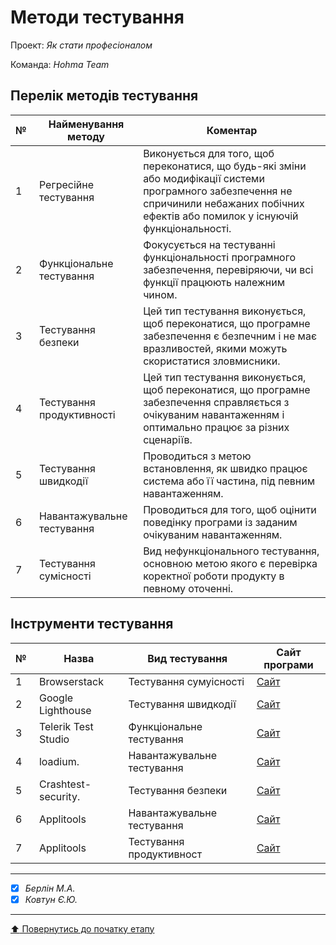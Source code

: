 # Методи тестування

Проект: *Як стати професіоналом*

Команда: *Hohma Team*

## Перелік методів тестування 

|№ |Найменування методу|Коментар|
|--|---|---|
|1| Регресійне тестування | Виконується для того, щоб переконатися, що будь-які зміни або модифікації системи програмного забезпечення не спричинили небажаних побічних ефектів або помилок у існуючій функціональності. |
|2| Функціональне тестування | Фокусується на тестуванні функціональності програмного забезпечення, перевіряючи, чи всі функції працюють належним чином. |
|3| Тестування безпеки | Цей тип тестування виконується, щоб переконатися, що програмне забезпечення є безпечним і не має вразливостей, якими можуть скористатися зловмисники. |
|4| Тестування продуктивності | Цей тип тестування виконується, щоб переконатися, що програмне забезпечення справляється з очікуваним навантаженням і оптимально працює за різних сценаріїв. |
|5| Тестування швидкодії | Проводиться з метою встановлення, як швидко працює система або її частина, під певним навантаженням. |
|6| Навантажувальне тестування | Проводиться для того, щоб оцінити поведінку програми із заданим очікуваним навантаженням. |
|7| Тестування сумісності  | Вид нефункціонального тестування, основною метою якого є перевірка коректної роботи продукту в певному оточенні. |

## Інструменти тестування 

|№ |Назва|Вид тестування| Сайт програми |
|--|---|---|---|
|1| Browserstack | Тестування сумуісності | [Сайт](https://www.browserstack.com/) | 
|2| Google Lighthouse | Тестування швидкодії | [Сайт](https://developer.chrome.com/docs/lighthouse/overview/) | 
|3| Telerik Test Studio | Функціональне тестування | [Сайт](https://www.telerik.com/teststudio) | 
|4| loadium. | Навантажувальне тестування | [Сайт](https://crashtest-security.com/de/startseite/) | 
|5| Crashtest-security. | Тестування безпеки | [Сайт](account.loadium.com/) | 
|6| Applitools | Навантажувальне тестування | [Сайт](https://applitools.com/) | 
|7| Applitools | Тестування продуктивност | [Сайт](https://toggl.com/) | 



---

- [x] *Берлін М.А.*
- [x] *Ковтун Є.Ю.*

---
[:arrow_up: Повернутись до початку етапу](/docs/2.Planning/README.md)

